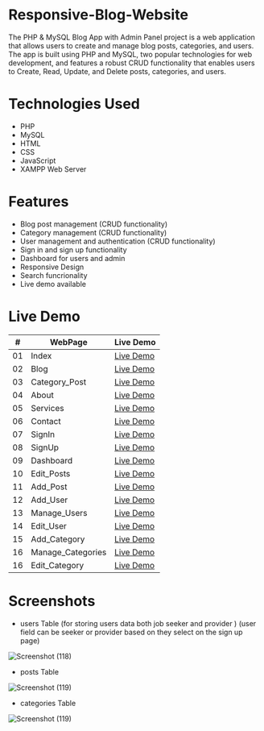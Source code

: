 # Responsive-Blog-Website

The PHP & MySQL Blog App with Admin Panel project is a web application that allows users to create and manage blog posts, categories, and users. The app is built using PHP and MySQL, two popular technologies for web development, and features a robust CRUD functionality that enables users to Create, Read, Update, and Delete posts, categories, and users.


# Technologies Used
 - PHP
 - MySQL
 - HTML
 - CSS
 - JavaScript
 - XAMPP Web Server

# Features
- Blog post management (CRUD functionality)
- Category management (CRUD functionality)
- User management and authentication (CRUD functionality)
- Sign in and sign up functionality
- Dashboard for users and admin
- Responsive Design
- Search funcrionality
- Live demo available

 # Live Demo
 
|  #  | WebPage                                                                                                                     | Live Demo                                                                         |
| :-: | --------------------------------------------------------------------------------------------------------------------------- | --------------------------------------------------------------------------------- |
| 01  | Index                             | [Live Demo](https://underemployed.github.io/blog_website_template/index.html)               |
| 02  | Blog                             | [Live Demo](https://underemployed.github.io/blog_website_template/blog.html)               |
| 03  | Category_Post                             | [Live Demo](https://underemployed.github.io/blog_website_template/category-posts.html)               |
| 04  | About                             | [Live Demo](https://underemployed.github.io/blog_website_template/about.html)               |
| 05  | Services                             | [Live Demo](https://underemployed.github.io/blog_website_template/services.html)               |
| 06  | Contact                             | [Live Demo](https://underemployed.github.io/blog_website_template/contact.html)               |
| 07  | SignIn                             | [Live Demo](https://underemployed.github.io/blog_website_template/signin.html)               |
| 08  | SignUp                             | [Live Demo](https://underemployed.github.io/blog_website_template/signup.html)               |
| 09  | Dashboard                             | [Live Demo](https://underemployed.github.io/blog_website_template/dashboard.html)               |
| 10  | Edit_Posts                             | [Live Demo](https://underemployed.github.io/blog_website_template/edit-post.html)               |
| 11  | Add_Post                             | [Live Demo](https://underemployed.github.io/blog_website_template/add-post.html)               |
| 12  | Add_User                             | [Live Demo](https://underemployed.github.io/blog_website_template/add-user.html)               |
| 13  | Manage_Users                             | [Live Demo](https://underemployed.github.io/blog_website_template/manage-users.html)               |
| 14  | Edit_User                             | [Live Demo](https://underemployed.github.io/blog_website_template/edit-user.html)               |
| 15  | Add_Category                             | [Live Demo](https://underemployed.github.io/blog_website_template/add-category.html)               |
| 16  | Manage_Categories                             | [Live Demo](https://underemployed.github.io/blog_website_template/manage-categories.html)               |
| 16  | Edit_Category                             | [Live Demo](https://underemployed.github.io/blog_website_template/edit-category.html)               |


 # Screenshots
 

- users Table (for storing users data both job seeker and provider ) (user field can be seeker or provider based on they select on the sign up page)

![Screenshot (118)](https://github.com/Underemployed/PHP-MySQL-Blog-Website-with-Admin-Panel-Backend/blob/main/user.png?raw=true)

- posts Table

![Screenshot (119)](https://github.com/Underemployed/PHP-MySQL-Blog-Website-with-Admin-Panel-Backend/blob/main/post.png?raw=true)

- categories Table

![Screenshot (119)](https://github.com/Underemployed/PHP-MySQL-Blog-Website-with-Admin-Panel-Backend/blob/main/categ.png?raw=true)


